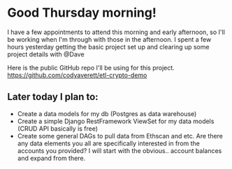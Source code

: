 # Good Thursday morning!

I have a few appointments to attend this morning and early afternoon, so I'll be working when I'm through with those in the afternoon.
I spent a few hours yesterday getting the basic project set up and clearing up some project details with 
@Dave

Here is the public GitHub repo I'll be using for this project.
https://github.com/codyaverett/etl-crypto-demo

## Later today I plan to:
- Create a data models for my db (Postgres as data warehouse)
- Create a simple Django RestFramework ViewSet for my data models (CRUD API basically is free)
- Create some general DAGs to pull data from Ethscan and etc.
Are there any data elements you all are specifically interested in from the accounts you provided?
I will start with the obvious.. account balances and expand from there.